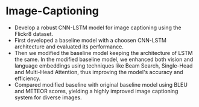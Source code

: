 # Image-Captioning
* Develop a robust CNN-LSTM model for image captioning using the Flickr8 dataset.
* First developed a baseline model with a choosen CNN-LSTM architecture and evaluated its performance.
* Then we modified the baseline model keeping the architecture of LSTM the same. In the modified baseline model, we enhanced both vision and language embeddings using techniques like Beam Search, Single-Head and Multi-Head Attention, thus improving the model's accuracy and efficiency.
* Compared modified baseline with original baseline model using BLEU and METEOR scores, yielding a highly improved image captioning system for diverse images.
